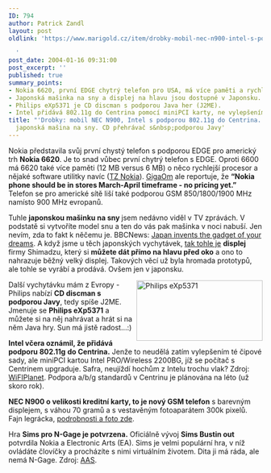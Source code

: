```yaml
---
ID: 794
author: Patrick Zandl
layout: post
oldlink: 'https://www.marigold.cz/item/drobky-mobil-nec-n900-intel-s-podporou-802-11g-do-centrina-nokia-6620-japonska-masina-na-sny-cd-prehravac-s-podporou-javy

  '
post_date: 2004-01-16 09:31:00
post_excerpt: ''
published: true
summary_points:
- Nokia 6620, první EDGE chytrý telefon pro USA, má více paměti a rychlejší procesor.
- Japonská mašinka na sny a displej na hlavu jsou dostupné v Japonsku.
- Philips eXp5371 je CD discman s podporou Java her (J2ME).
- Intel přidává 802.11g do Centrina pomocí miniPCI karty, ne vylepšením čipu.
title: "'Drobky: mobil NEC N900, Intel s podporou 802.11g do Centrina. Nokia 6620,"
  japonská mašina na sny. CD přehrávač s&nbsp;podporou Javy'
---
```


<p>
Nokia představila svůj první chystý telefon s podporou EDGE pro americký trh <STRONG>Nokia 6620</STRONG>. Je to snad vůbec první chytrý telefon s EDGE. Oproti 6600 má 6620 také více paměti (12 MB versus 6 MB) o něco rychlejší procesor a nějaké software utilitky navíc (<A href="http://press.nokia.com/PR/200401/930744_5.html" target=_blank>TZ Nokia</A>). <A href="http://gigaom.com/archives/2004/01/nokia_edge_but_not_till_april.html" target=_blank>GigaOm</A> ale reportuje, že <STRONG>&#8220;Nokia phone should be in stores March-April timeframe - no pricing yet.&#8221;</STRONG> Telefon se pro americké sítě liší také podporou GSM 850/1800/1900 MHz namísto 900 MHz evropanů.</p>

<p>
Tuhle <STRONG>japonskou mašinku na sny </STRONG>jsem nedávno viděl v TV zprávách. V podstatě si vytvoříte model snu a ten do vás pak mašinka v noci nabuší. Jen nevím, zda to fakt k něčemu je. BBCNews: <A href="http://news.bbc.co.uk/2/hi/asia-pacific/3395505.stm" target=_blank>Japan invents the gadget of your dreams</A>. A když jsme u těch japonských vychytávek, <A href="http://www.dottocomu.com/b/archives/000559.html" target=_blank>tak tohle je</A> <STRONG>displej</STRONG> firmy Shimadzu, který si <STRONG>můžete dát přímo na hlavu před oko</STRONG> a ono to nahrazuje běžný velký displej. Takových věcí už byla hromada prototypů, ale tohle se vyrábí a prodává. Ovšem jen v japonsku. </p>

<p>
<IMG height=120 alt="Philips eXp5371" src="/wp-content/uploads/preview/philips_j2me_cd.jpg" width=250 align=right>Další vychytávku mám z Evropy - Philips nabízí <STRONG>CD discman s podporou Javy</STRONG>, tedy spíše J2ME. Jmenuje se <STRONG>Philips eXp5371</STRONG> a můžete si na něj nahrávat a hrát si na něm Java hry. Sun má jistě radost...:)</p>

<p>
<STRONG>Intel včera oznámil, že přidává podporu 802.11g</STRONG> <STRONG>do Centrina.</STRONG> Jenže to neudělá zatím vylepšením té čipové sady, ale miniPCI kartou Intel PRO/Wireless 2200BG, jíž se počítač s Centrinem upgraduje. Safra, neujíždí hochům z Intelu trochu vlak? Zdroj: <A href="http://www.wi-fiplanet.com/news/article.php/3299851" target=_blank>WiFIPlanet</A>. Podpora a/b/g standardů v Centrinu je plánována na léto (už skoro rok).</p>

<p>
<STRONG>NEC N900 o velikosti kreditní karty, to je nový GSM telefon</STRONG> s barevným displejem, s váhou 70 gramů a s vestavěným fotoaparátem 300k pixelů. Fajn legrácka, <A href="http://neasia.nikkeibp.com/wcs/leaf?CID=onair/asabt/news/284152" target=_blank>podrobnosti a foto zde</A>. </p>

<p>
Hra <STRONG>Sims pro N-Gage je potvrzena.</STRONG> Oficiálně vývoj <STRONG>Sims Bustin out</STRONG> potvrdila Nokia a Electronic Arts (EA). Sims je velmi populární hra, v níž ovládáte človíčky a procházíte s nimi virtuálním životem. Dita ji má ráda, ale nemá N-Gage. Zdroj: <A href="http://www.allaboutsymbian.com/news.php?id=19359" target=_blank>AAS</A>.&#160;</p>